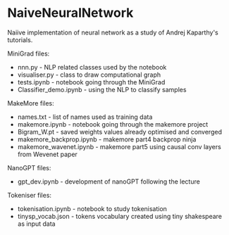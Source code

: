 # NaiveNeuralNetwork
Naiive implementation of neural network as a study of Andrej Kaparthy's tutorials.

MiniGrad files:
* nnn.py - NLP related classes used by the notebook
* visualiser.py - class to draw computational graph
* tests.ipynb - notebook going through the MiniGrad
* Classifier_demo.ipynb - using the NLP to classify samples

MakeMore files:
* names.txt - list of names used as training data
* makemore.ipynb - notebook going through the makemore project
* Bigram_W.pt - saved weights values already optimised and converged
* makemore_backprop.ipynb - makemore part4 backprop ninja
* makemore_wavenet.ipynb - makemore part5 using causal conv layers from Wevenet paper

NanoGPT files:
* gpt_dev.ipynb - development of nanoGPT following the lecture

Tokeniser files:
* tokenisation.ipynb - notebook to study tokenisation
* tinysp_vocab.json - tokens vocabulary created using tiny shakespeare as input data
